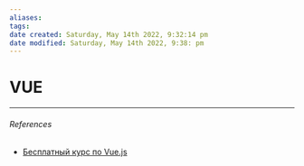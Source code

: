 ```yaml
---
aliases: 
tags: 
date created: Saturday, May 14th 2022, 9:32:14 pm
date modified: Saturday, May 14th 2022, 9:38: pm
---
```


# VUE

---

###### References
- [Бесплатный курс по Vue.js](https://www.youtube.com/playlist?list=PLvTBThJr861yMBhpKafII3HZLAYujuNWw)
